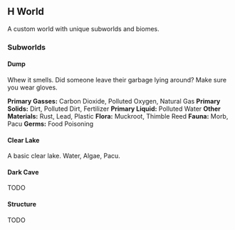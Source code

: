 ## H World

A custom world with unique subworlds and biomes.

### Subworlds

#### Dump
Whew it smells. Did someone leave their garbage lying around? Make sure you wear gloves.

**Primary Gasses:** Carbon Dioxide, Polluted Oxygen, Natural Gas
**Primary Solids:** Dirt, Polluted Dirt, Fertilizer
**Primary Liquid:** Polluted Water
**Other Materials:** Rust, Lead, Plastic
**Flora:** Muckroot, Thimble Reed
**Fauna:** Morb, Pacu
**Germs:** Food Poisoning

#### Clear Lake
A basic clear lake. Water, Algae, Pacu.


#### Dark Cave
TODO


#### Structure
TODO

